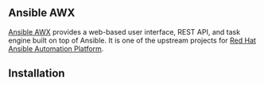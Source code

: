## Ansible AWX

[Ansible AWX](https://github.com/ansible/awx) provides a web-based user interface, REST API, and task engine built on top of Ansible. It is one of the upstream projects for [Red Hat Ansible Automation Platform](https://www.redhat.com/en/technologies/management/ansible?sc_cid=7015Y000003t7aWQAQ).
<br>

## Installation



